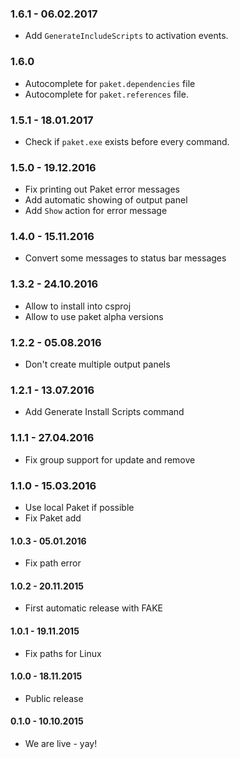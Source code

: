 ### 1.6.1 - 06.02.2017
* Add `GenerateIncludeScripts` to activation events.

### 1.6.0
* Autocomplete for `paket.dependencies` file
* Autocomplete for `paket.references` file.

### 1.5.1 - 18.01.2017
* Check if `paket.exe` exists before every command.

### 1.5.0 - 19.12.2016
* Fix printing out Paket error messages
* Add automatic showing of output panel
* Add `Show` action for error message

### 1.4.0 - 15.11.2016
* Convert some messages to status bar messages

### 1.3.2 - 24.10.2016
* Allow to install into csproj
* Allow to use paket alpha versions

### 1.2.2 - 05.08.2016
* Don't create multiple output panels

### 1.2.1 - 13.07.2016
* Add Generate Install Scripts command

### 1.1.1 - 27.04.2016
* Fix group support for update and remove

### 1.1.0 - 15.03.2016
* Use local Paket if possible
* Fix Paket add

#### 1.0.3 - 05.01.2016
* Fix path error

#### 1.0.2 - 20.11.2015
* First automatic release with FAKE

#### 1.0.1 - 19.11.2015
* Fix paths for Linux

#### 1.0.0 - 18.11.2015
* Public release

#### 0.1.0 - 10.10.2015
* We are live - yay!
